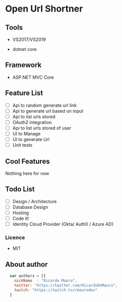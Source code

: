 # Open Url Shortner

## Tools ##

* VS2017/VS2019

* dotnet core

## Framework ##

* ASP.NET MVC Core

## Feature List ##

- [ ] Api to random generate url link
- [ ] Api to generate url based on input
- [ ] Api to list urls stored
- [ ] OAuth2 integration
- [ ] Api to list urls stored of user
- [ ] UI to Manage
- [ ] UI to generate Url
- [ ] Unit tests

## Cool Features
Nothing here for now

## Todo List
- [ ] Design / Architecture
- [ ] Database Design
- [ ] Hosting
- [ ] Code it!
- [ ] Identity Cloud Provider (Okta/ Auth0 / Azure AD)

### Licence ###

* MIT

## About author
```javascript
  var authors = [{
    nickName  : "Ricardo Mauro",
    twitter: "https://twitter.com/RicardoDeMauro",
    twitch: "https://twitch.tv/rmaurodev"
  }
```